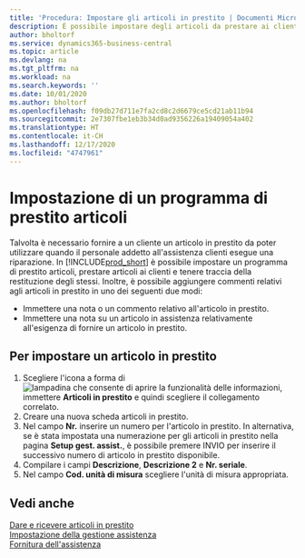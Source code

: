 ```yaml
---
title: 'Procedura: Impostare gli articoli in prestito | Documenti Microsoft'
description: È possibile impostare degli articoli da prestare ai clienti in sostituzione degli articoli che sono in assistenza.
author: bholtorf
ms.service: dynamics365-business-central
ms.topic: article
ms.devlang: na
ms.tgt_pltfrm: na
ms.workload: na
ms.search.keywords: ''
ms.date: 10/01/2020
ms.author: bholtorf
ms.openlocfilehash: f09db27d711e7fa2cd8c2d6679ce5cd21ab11b94
ms.sourcegitcommit: 2e7307fbe1eb3b34d0ad9356226a19409054a402
ms.translationtype: HT
ms.contentlocale: it-CH
ms.lasthandoff: 12/17/2020
ms.locfileid: "4747961"
---
```

# <a name="set-up-a-loaner-program"></a>Impostazione di un programma di prestito articoli
Talvolta è necessario fornire a un cliente un articolo in prestito da poter utilizzare quando il personale addetto all'assistenza clienti esegue una riparazione. In [!INCLUDE[prod_short](includes/prod_short.md)] è possibile impostare un programma di prestito articoli, prestare articoli ai clienti e tenere traccia della restituzione degli stessi. Inoltre, è possibile aggiungere commenti relativi agli articoli in prestito in uno dei seguenti due modi:  
  
* Immettere una nota o un commento relativo all'articolo in prestito.  
* Immettere una nota su un articolo in assistenza relativamente all'esigenza di fornire un articolo in prestito.  

## <a name="to-set-up-a-loaner"></a>Per impostare un articolo in prestito  
1. Scegliere l'icona a forma di ![lampadina che consente di aprire la funzionalità delle informazioni](media/ui-search/search_small.png "Informazioni sull'operazione che si desidera eseguire"), immettere **Articoli in prestito** e quindi scegliere il collegamento correlato.  
2. Creare una nuova scheda articoli in prestito. 
3. Nel campo **Nr.** inserire un numero per l'articolo in prestito. In alternativa, se è stata impostata una numerazione per gli articoli in prestito nella pagina **Setup gest. assist.**, è possibile premere INVIO per inserire il successivo numero di articolo in prestito disponibile.  
4. Compilare i campi **Descrizione**, **Descrizione 2** e **Nr. seriale**.  
5. Nel campo **Cod. unità di misura** scegliere l'unità di misura appropriata.  
  
## <a name="see-also"></a>Vedi anche
[Dare e ricevere articoli in prestito](service-how-to-lend-receive-loaners.md)  
[Impostazione della gestione assistenza](service-setup-service.md)  
[Fornitura dell'assistenza](service-deliver-service.md)  

